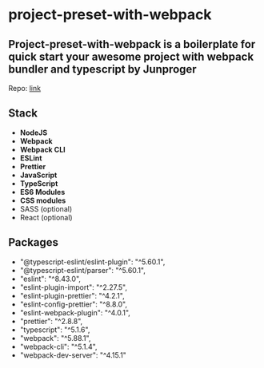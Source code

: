 # project-preset-with-webpack

## Project-preset-with-webpack is a boilerplate for quick start your awesome project with webpack bundler and typescript by Junproger

Repo: [link](https://github.com/junproger/project-preset-with-webpack)

## Stack

- **NodeJS**
- **Webpack**
- **Webpack CLI**
- **ESLint**
- **Prettier**
- **JavaScript**
- **TypeScript**
- **ES6 Modules**
- **CSS modules**
- SASS (optional)
- React (optional)

## Packages

- "@typescript-eslint/eslint-plugin": "^5.60.1",
- "@typescript-eslint/parser": "^5.60.1",
- "eslint": "^8.43.0",
- "eslint-plugin-import": "^2.27.5",
- "eslint-plugin-prettier": "^4.2.1",
- "eslint-config-prettier": "^8.8.0",
- "eslint-webpack-plugin": "^4.0.1",
- "prettier": "^2.8.8",
- "typescript": "^5.1.6",
- "webpack": "^5.88.1",
- "webpack-cli": "^5.1.4",
- "webpack-dev-server": "^4.15.1"
